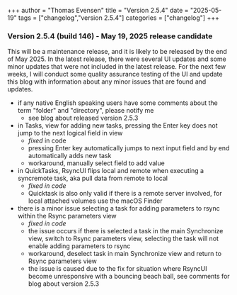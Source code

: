+++
author = "Thomas Evensen"
title = "Version 2.5.4"
date = "2025-05-19"
tags = ["changelog","version 2.5.4"]
categories = ["changelog"]
+++

### Version 2.5.4 (build 146) - May 19, 2025 release candidate

This will be a maintenance release, and it is likely to be released by the end of May 2025. In the latest release, there were several UI updates and some minor updates that were not included in the latest release. For the next few weeks, I will conduct some quality assurance testing of the UI and update this blog with information about any minor issues that are found and updates.

- if any native English speaking users have some comments about the term "folder" and "directory", please notify me
    - see blog about released version 2.5.3
- in Tasks, view for adding new tasks, pressing the Enter key does not jump to the next logical field in view
    - *fixed* in code
    - pressing Enter key automatically jumps to next input field and by end automatically adds new task
    - workaround, manually select field to add value
- in QuickTasks, RsyncUI flips local and remote when executing a syncremote task, aka pull data from remote to local
    - *fixed in code*
    - Quicktask is also only valid if there is a remote server involved, for local attached volumes use the macOS Finder
- there is a minor issue selecting a task for adding parameters to rsync within the Rsync parameters view
    - *fixed in code*
    - the issue occurs if there is selected a task in the main Synchronize view, switch to Rsync parameters view, selecting the task will not enable adding parameters to rsync
    - workaround, deselect task in main Synchronize view and return to Rsync parameters view
    - the issue is caused due to the fix for situation where RsyncUI become unresponsive with a bouncing beach ball, see comments for blog about version 2.5.3